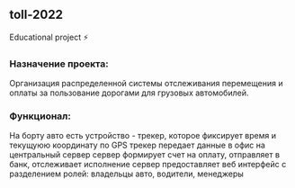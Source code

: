 ## toll-2022
Educational project :zap:

### Назначение проекта:
Организация распределенной системы отслеживания перемещения и оплаты за пользование дорогами для грузовых автомобилей.

### Функционал:
На борту авто есть устройство - трекер, которое фиксирует время и текущуюю координату по GPS
трекер передает данные в офис на центральный сервер
сервер формирует счет на оплату, отправляет в банк, отслеживает исполнение
сервер предоставляет веб интерфейс с разделением ролей: владельцы авто, водители, менеджеры 
